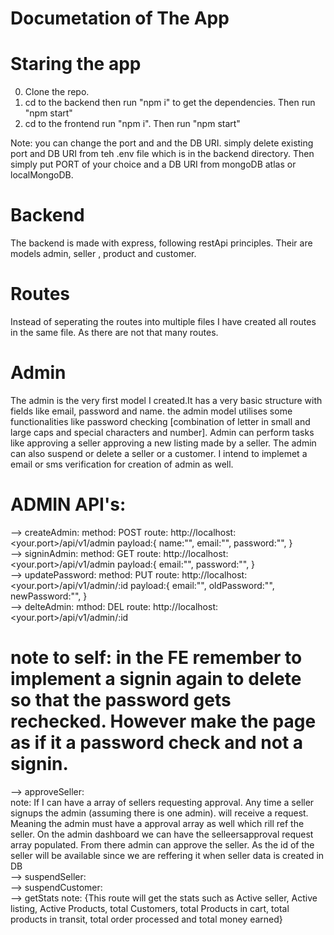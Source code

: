 # Documetation of The App

# Staring the app

0. Clone the repo.
1. cd to the backend then run "npm i" to get the dependencies. Then run "npm start"
2. cd to the frontend run "npm i". Then run "npm start"

Note: you can change the port and and the DB URI. simply delete existing port and DB URI from teh .env file which is in the backend directory. Then simply put PORT of your choice and a DB URI from mongoDB atlas or localMongoDB.

# Backend

The backend is made with express, following restApi principles.
Their are models admin, seller , product and customer.

# Routes

Instead of seperating the routes into multiple files I have created all routes in the same file. As there are not that many routes.

# Admin

The admin is the very first model I created.It has a very basic structure with fields like email, password and name. the admin model utilises some functionalities like password checking [combination of letter in small and large caps and special characters and number]. Admin can perform tasks like approving a seller approving a new listing made by a seller. The admin can also suspend or delete a seller or a customer. I intend to implemet a email or sms verification for creation of admin as well.

# ADMIN API's:

--> createAdmin: method: POST route: http://localhost:<your.port>/api/v1/admin
payload:{
name:"",
email:"",
password:"",
}  
--> signinAdmin: method: GET route: http://localhost:<your.port>/api/v1/admin
payload:{
email:"",
password:"",
}  
--> updatePassword: method: PUT route: http://localhost:<your.port>/api/v1/admin/:id
payload:{
email:"",
oldPassword:"",
newPassword:"",
}  
--> delteAdmin: mthod: DEL route: http://localhost:<your.port>/api/v1/admin/:id

# note to self: in the FE remember to implement a signin again to delete so that the password gets rechecked. However make the page as if it a password check and not a signin.

--> approveSeller:  
note: If I can have a array of sellers requesting approval. Any time a seller signups the admin (assuming there is one admin). will receive a request. Meaning the admin must have a approval array as well which rill ref the seller. On the admin dashboard we can have the selleersapproval request array populated. From there admin can approve the seller. As the id of the seller will be available since we are reffering it when seller data is created in DB  
--> suspendSeller:  
--> suspendCustomer:  
--> getStats note: {This route will get the stats such as Active seller, Active listing, Active Products, total Customers, total Products in cart, total products in transit, total order processed and total money earned}
